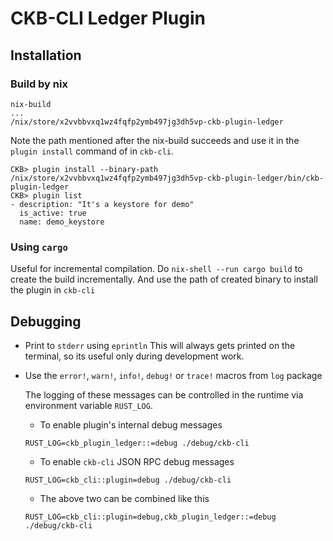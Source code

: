 # CKB-CLI Ledger Plugin

## Installation

### Build by nix

```
nix-build
...
/nix/store/x2vvbbvxq1wz4fqfp2ymb497jg3dh5vp-ckb-plugin-ledger
```

Note the path mentioned after the nix-build succeeds and use it in the `plugin install` command of in `ckb-cli`.


```
CKB> plugin install --binary-path /nix/store/x2vvbbvxq1wz4fqfp2ymb497jg3dh5vp-ckb-plugin-ledger/bin/ckb-plugin-ledger
CKB> plugin list
- description: "It's a keystore for demo"
  is_active: true
  name: demo_keystore
```

### Using `cargo`

Useful for incremental compilation.
Do `nix-shell --run cargo build` to create the build incrementally.
And use the path of created binary to install the plugin in `ckb-cli`

## Debugging

- Print to `stderr` using `eprintln`
  This will always gets printed on the terminal, so its useful only during development work.

- Use the `error!`, `warn!`, `info!`, `debug!` or `trace!` macros from `log` package

  The logging of these messages can be controlled in the runtime via environment variable `RUST_LOG`.

  - To enable plugin's internal debug messages
  
  ```
  RUST_LOG=ckb_plugin_ledger::=debug ./debug/ckb-cli
  ```

  - To enable `ckb-cli` JSON RPC debug messages

  ```
  RUST_LOG=ckb_cli::plugin=debug ./debug/ckb-cli
  ```
  
  - The above two can be combined like this
  
  ```
  RUST_LOG=ckb_cli::plugin=debug,ckb_plugin_ledger::=debug ./debug/ckb-cli
  ```
